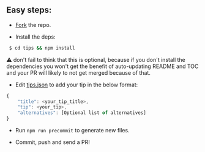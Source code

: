## Easy steps:

* [Fork](https://github.com/git-tips/tips/network) the repo.

* Install the deps:
 ```sh
  $ cd tips && npm install
  ```

 :warning: don't fail to think that this is optional, because if you don't install the dependencies you won't get the benefit of auto-updating README and TOC and your PR will likely to not get merged because of that.

* Edit [tips.json](./tips.json) to add your tip in the below format:

```js
{
    "title": <your_tip_title>,
    "tip": <your_tip>,
    "alternatives": [Optional list of alternatives]
}
```

* Run `npm run precommit` to generate new files.

* Commit, push and send a PR!
